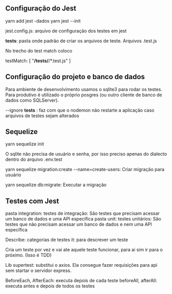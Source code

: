 ## Configuração do Jest

yarn add jest -dados
yarn jest --init

jest.config.js: arquivo de configuração dos testes em jest

__tests__: pasta onde padrão de criar os arquivos de teste. Arquivos .test.js

No trecho do test match coloco 

 testMatch: [
    "**/__tests__/**/*.test.js"
  ]


## Configuração do projeto e banco de dados

Para ambiente de desenvolvimento usamos o sqlite3 para rodar os testes.
Para produtivo é utilizado o próprio posgres (ou outro cliente de banco de dados como SQLServer).

--ignore __tests__ : faz com que o nodemon não restarte a aplicação caso arquivos de testes sejam alterados


## Sequelize

yarn sequelize init

O sqlite não precisa de usuário e senha, por isso preciso apenas do dialecto dentro do arquivo .env.test

yarn sequelize migration:create --name=create-users: Criar migração para usuário

yarn sequelize db:migrate: Executar a migração


## Testes com Jest

pasta integration: testes de integração: São testes que precisam acessar um banco de dados e uma API específica
pasta unit: testes unitários: São testes que não precisam acessar um banco de dados e nem uma API específica

Describe: categorias de testes
it: para descrever um teste

Cria um teste por vez e vai ate aquele teste funcionar, para ai sim ir para o próximo. (Isso é TDD)

Lib supertest: substitui o axios. Ela consegue fazer requisições para api sem startar o servidor express.

BeforeEach, AfterEach: executa depois de cada teste
beforeAll, afterAll: executa antes e depois de todos os testes